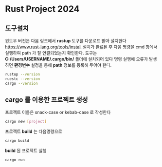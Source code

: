 # Rust Project 2024

## 도구설치

윈도우 버전은 다음 링크에서 **rustup** 도구를 다운로드 받아 설치한다
https://www.rust-lang.org/tools/install
설치가 완료된 후 다음 명령을 cmd 창에서 실행하여 path 가 잘 연결되었는지 확인한다.
도구는 **C:/Users/USERNAME/.cargo/bin/** 폴더에 설치되어 있다
명령 실행에 오류가 발생하면 **환경변수** 설정을 통해 **path** 정보를 등록해 두어야 한다.

```bash
rustup --version
ruestc --version
cargo --version
```

## cargo 를 이용한 프로젝트 생성

프로젝트 이름은 snack-case or kebab-case 로 작성한다

```bash
cargo new [project]
```

프로젝트 **build** 는 다음명령으로

```bash
cargo build
```

**build** 된 프로젝트 실행

```bash
cargo run
```
